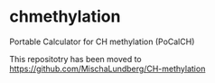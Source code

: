 # chmethylation
Portable Calculator for CH methylation (PoCalCH)

This repositotry has been moved to https://github.com/MischaLundberg/CH-methylation

